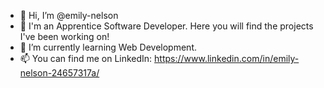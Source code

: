- 👋 Hi, I’m @emily-nelson
- 👀 I'm an Apprentice Software Developer. Here you will find the projects I've been working on!
- 🌱 I’m currently learning Web Development.
- 📫 You can find me on LinkedIn: https://www.linkedin.com/in/emily-nelson-24657317a/

<!---
emily-nelson/emily-nelson is a ✨ special ✨ repository because its `README.md` (this file) appears on your GitHub profile.
You can click the Preview link to take a look at your changes.
--->


